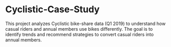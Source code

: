 # Cyclistic-Case-Study
This project analyzes Cyclistic bike-share data (Q1 2019) to understand how casual riders and annual members use bikes differently.   The goal is to identify trends and recommend strategies to convert casual riders into annual members.
